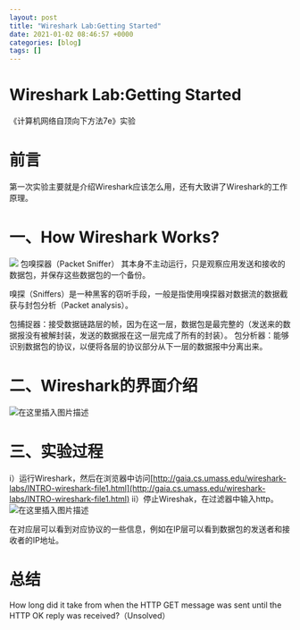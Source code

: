 ```yaml
---
layout: post
title: "Wireshark Lab:Getting Started"
date: 2021-01-02 08:46:57 +0000
categories: [blog]
tags: []
---
```


# [](#Wireshark-Lab-Getting-Started)Wireshark Lab:Getting Started

《计算机网络自顶向下方法7e》实验

# [](#%E5%89%8D%E8%A8%80)前言

第一次实验主要就是介绍Wireshark应该怎么用，还有大致讲了Wireshark的工作原理。

# [](#%E4%B8%80%E3%80%81How-Wireshark-Works)一、How Wireshark Works?

![](https://img-blog.csdnimg.cn/20201231213649334.PNG?x-oss-process=image/watermark,type_ZmFuZ3poZW5naGVpdGk,shadow_10,text_aHR0cHM6Ly9ibG9nLmNzZG4ubmV0L3dlaXhpbl80NTMxNTY1Ng==,size_12,color_FFFFFF,t_70)
包嗅探器（Packet Sniffer）
其本身不主动运行，只是观察应用发送和接收的数据包，并保存这些数据包的一个备份。

> 

嗅探（Sniffers）是一种黑客的窃听手段，一般是指使用嗅探器对数据流的数据截获与封包分析（Packet analysis）。

包捕捉器：接受数据链路层的帧，因为在这一层，数据包是最完整的（发送来的数据报没有被解封装，发送的数据报在这一层完成了所有的封装）。
包分析器：能够识别数据包的协议，以便将各层的协议部分从下一层的数据报中分离出来。

# [](#%E4%BA%8C%E3%80%81Wireshark%E7%9A%84%E7%95%8C%E9%9D%A2%E4%BB%8B%E7%BB%8D)二、Wireshark的界面介绍

![在这里插入图片描述](https://img-blog.csdnimg.cn/20210102162028414.jpg?x-oss-process=image/watermark,type_ZmFuZ3poZW5naGVpdGk,shadow_10,text_aHR0cHM6Ly9ibG9nLmNzZG4ubmV0L3dlaXhpbl80NTMxNTY1Ng==,size_16,color_FFFFFF,t_70#pic_center)

# [](#%E4%B8%89%E3%80%81%E5%AE%9E%E9%AA%8C%E8%BF%87%E7%A8%8B)三、实验过程

i）运行Wireshark，然后在浏览器中访问[http://gaia.cs.umass.edu/wireshark-labs/INTRO-wireshark-file1.html](http://gaia.cs.umass.edu/wireshark-labs/INTRO-wireshark-file1.html)
ii）停止Wireshak，在过滤器中输入http。
![在这里插入图片描述](https://img-blog.csdnimg.cn/20210102163534330.jpg?x-oss-process=image/watermark,type_ZmFuZ3poZW5naGVpdGk,shadow_10,text_aHR0cHM6Ly9ibG9nLmNzZG4ubmV0L3dlaXhpbl80NTMxNTY1Ng==,size_16,color_FFFFFF,t_70#pic_center)

在对应层可以看到对应协议的一些信息，例如在IP层可以看到数据包的发送者和接收者的IP地址。

# [](#%E6%80%BB%E7%BB%93)总结

How long did it take from when the HTTP GET message was sent until the HTTP
OK reply was received?（Unsolved）